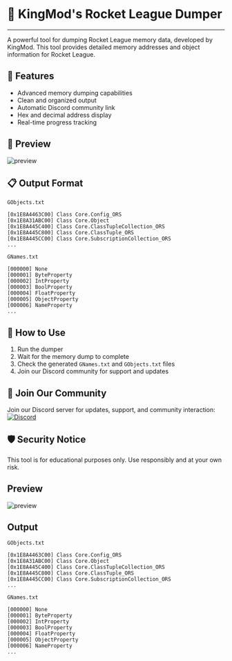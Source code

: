 # 🚀 KingMod's Rocket League Dumper
---
A powerful tool for dumping Rocket League memory data, developed by KingMod. This tool provides detailed memory addresses and object information for Rocket League.

## 🌟 Features
- Advanced memory dumping capabilities
- Clean and organized output
- Automatic Discord community link
- Hex and decimal address display
- Real-time progress tracking

## 💫 Preview
![preview](https://cdn.discordapp.com/attachments/1104154655518376021/1138192227307368608/image.png)

## 📋 Output Format
```
GObjects.txt

[0x1E8A4463C00] Class Core.Config_ORS
[0x1E8A31ABC00] Class Core.Object
[0x1E8A445C400] Class Core.ClassTupleCollection_ORS
[0x1E8A445C800] Class Core.ClassTuple_ORS
[0x1E8A445CC00] Class Core.SubscriptionCollection_ORS
...
```

```
GNames.txt

[000000] None
[000001] ByteProperty
[000002] IntProperty
[000003] BoolProperty
[000004] FloatProperty
[000005] ObjectProperty
[000006] NameProperty
...
```

## 📌 How to Use
1. Run the dumper
2. Wait for the memory dump to complete
3. Check the generated `GNames.txt` and `GObjects.txt` files
4. Join our Discord community for support and updates

## 🔗 Join Our Community
Join our Discord server for updates, support, and community interaction:
[![Discord](https://img.shields.io/discord/1234567890?label=Join%20Discord&logo=discord)](https://discord.gg/XEpNz5XFtx)

## 🛡️ Security Notice
This tool is for educational purposes only. Use responsibly and at your own risk.

## Preview
![preview](https://cdn.discordapp.com/attachments/1104154655518376021/1138192227307368608/image.png)

## Output
```
GObjects.txt

[0x1E8A4463C00] Class Core.Config_ORS
[0x1E8A31ABC00] Class Core.Object
[0x1E8A445C400] Class Core.ClassTupleCollection_ORS
[0x1E8A445C800] Class Core.ClassTuple_ORS
[0x1E8A445CC00] Class Core.SubscriptionCollection_ORS
...
```

```
GNames.txt

[000000] None
[000001] ByteProperty
[000002] IntProperty
[000003] BoolProperty
[000004] FloatProperty
[000005] ObjectProperty
[000006] NameProperty
...
```
